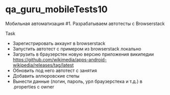# qa_guru_mobileTests10
Мобильная автоматизация #1. Разрабатываем автотесты с Browserstack

Task 
- Зарегистрировать аккаунт в browserstack
- Запустить автотест с примером из browserstack локально
- Загрузить в браузерстек новую версию приложения википедии https://github.com/wikimedia/apps-android-wikipedia/releases/tag/latest
- Обновить под него автотест с занятия
- Добавить аллюровские степы
- Вынести данные (логин, пароль, урл браузерстека и т.д.) в .properties с owner
